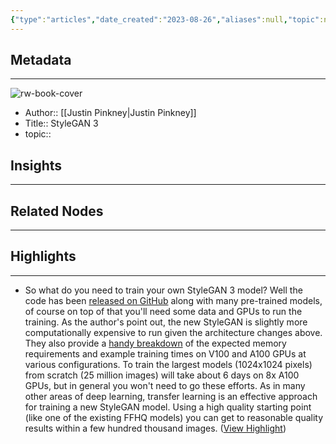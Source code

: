 ```yaml
---
{"type":"articles","date_created":"2023-08-26","aliases":null,"topic":null,"url":"https://lambdalabs.com/blog/stylegan-3","layout":null,"banner":null,"dg-publish":true,"tags":null,"permalink":"/300-biblio/200-articles/style-gan-3/","dgPassFrontmatter":true,"created":"2023-10-20T12:44:21.000-05:00","updated":"2023-10-20T12:44:21.000-05:00"}
---
```


## Metadata
---
![rw-book-cover](https://lambdalabs.com/hubfs/Imported_Blog_Media/wikiart.jpg#keepProtocol)
- Author:: [[Justin Pinkney\|Justin Pinkney]]
- Title:: StyleGAN 3
- topic::  



## Insights
---
## Related Nodes
---

## Highlights 
---
- So what do you need to train your own StyleGAN 3 model? Well the code has been [released on GitHub](https://github.com/NVlabs/stylegan3) along with many pre-trained models, of course on top of that you'll need some data and GPUs to run the training.
  As the author's point out, the new StyleGAN is slightly more computationally expensive to run given the architecture changes above. They also provide a [handy breakdown](https://github.com/NVlabs/stylegan3/blob/main/docs/configs.md) of the expected memory requirements and example training times on V100 and A100 GPUs at various configurations.
  To train the largest models (1024x1024 pixels) from scratch (25 million images) will take about 6 days on 8x A100 GPUs, but in general you won't need to go these efforts. As in many other areas of deep learning, transfer learning is an effective approach for training a new StyleGAN model. Using a high quality starting point (like one of the existing FFHQ models) you can get to reasonable quality results within a few hundred thousand images. ([View Highlight](https://read.readwise.io/read/01h8sfx5fn9jwhc8ggvjmgw3b6))
